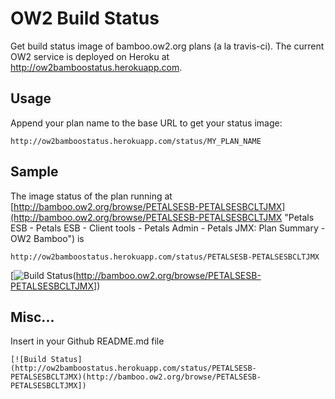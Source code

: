 # OW2 Build Status

Get build status image of bamboo.ow2.org plans (a la travis-ci). The current OW2 service is deployed on Heroku at http://ow2bamboostatus.herokuapp.com.

## Usage

Append your plan name to the base URL to get your status image:

    http://ow2bamboostatus.herokuapp.com/status/MY_PLAN_NAME

## Sample

The image status of the plan running at [http://bamboo.ow2.org/browse/PETALSESB-PETALSESBCLTJMX](http://bamboo.ow2.org/browse/PETALSESB-PETALSESBCLTJMX "Petals ESB - Petals ESB - Client tools - Petals Admin - Petals JMX: Plan Summary - OW2 Bamboo") is 

    http://ow2bamboostatus.herokuapp.com/status/PETALSESB-PETALSESBCLTJMX

[![Build Status](http://ow2bamboostatus.herokuapp.com/status/PETALSESB-PETALSESBCLTJMX)(http://bamboo.ow2.org/browse/PETALSESB-PETALSESBCLTJMX])


## Misc...

Insert in your Github README.md file

    [![Build Status](http://ow2bamboostatus.herokuapp.com/status/PETALSESB-PETALSESBCLTJMX)(http://bamboo.ow2.org/browse/PETALSESB-PETALSESBCLTJMX])
